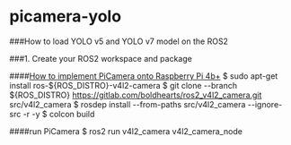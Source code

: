 # picamera-yolo

###How to load YOLO v5 and YOLO v7 model on the ROS2

###1. Create your ROS2 workspace and package 

####[How to implement PiCamera onto Raspberry Pi 4b+](https://index.ros.org/r/v4l2_camera/)
    $ sudo apt-get install ros-${ROS_DISTRO}-v4l2-camera
    $ git clone --branch ${ROS_DISTRO} https://gitlab.com/boldhearts/ros2_v4l2_camera.git src/v4l2_camera
    $ rosdep install --from-paths src/v4l2_camera --ignore-src -r -y
     $ colcon build

####run PiCamera
     $ ros2 run v4l2_camera v4l2_camera_node

